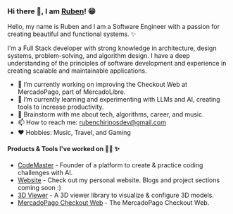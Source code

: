 ### Hi there 👋, I am [Ruben](https://rubenchirino.com)! 😁

Hello, my name is Ruben and I am a Software Engineer with a passion for creating beautiful and functional systems. ✨

I'm a Full Stack developer with strong knowledge in architecture, design systems, problem-solving, and algorithm design. I have a deep understanding of the principles of software development and experience in creating scalable and maintainable applications.

- 🔭 I’m currently working on improving the Checkout Web at MercadoPago, part of MercadoLibre.
- 🌱 I’m currently learning and experimenting with LLMs and AI, creating tools to increase productivity.
- 💬 Brainstorm with me about tech, algorithms, career, and music.
- 📫 How to reach me: <rubenchirinosdev@gmail.com>
- ❤️ Hobbies: Music, Travel, and Gaming

#### Products & Tools I've worked on 👨‍💻 ✨ 

- [CodeMaster](https://code-master.dev) - Founder of a platform to create & practice coding challenges with AI.
- [Website](https://rubenchirino.com) - Check out my personal website. Blogs and project sections coming soon :)
- [3D Viewer](https://fresco-design.com.ar/labs/Fresco3DViewer) - A 3D viewer library to visualize & configure 3D models.
- [MercadoPago Checkout Web](https://www.mercadopago.com.ar/developers/es/live-demo/checkout-pro) - The MercadoPago Checkout Web.
